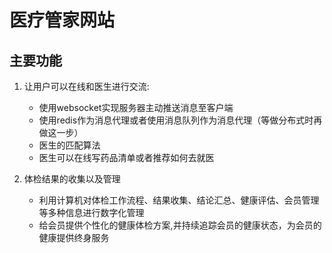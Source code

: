 # 医疗管家网站

## 主要功能



1. 让用户可以在线和医生进行交流:
    - 使用websocket实现服务器主动推送消息至客户端
    - 使用redis作为消息代理或者使用消息队列作为消息代理（等做分布式时再做这一步）
    - 医生的匹配算法
    - 医生可以在线写药品清单或者推荐如何去就医

2. 体检结果的收集以及管理
    - 利用计算机对体检工作流程、结果收集、结论汇总、健康评估、会员管理等多种信息进行数字化管理
    - 给会员提供个性化的健康体检方案,并持续追踪会员的健康状态，为会员的健康提供终身服务    

